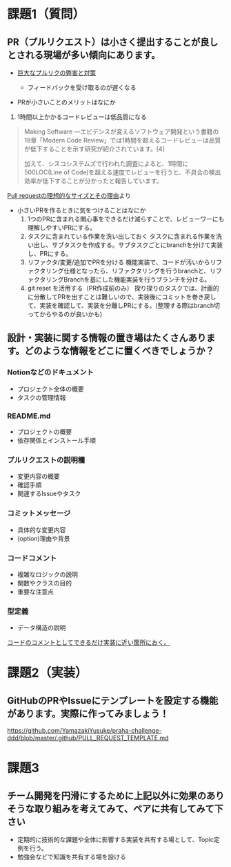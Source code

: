 # 課題1（質問）
## PR（プルリクエスト）は小さく提出することが良しとされる現場が多い傾向にあります。
- [巨大なプルリクの弊害と対策](https://agilejourney.uzabase.com/entry/2023/07/31/103000)
  - フィードバックを受け取るのが遅くなる

- PRが小さいことのメリットはなにか

1. 1時間以上かかるコードレビューは低品質になる
> Making Software ―エビデンスが変えるソフトウェア開発という書籍の18章「Modern Code Review」では1時間を超えるコードレビューは品質が低下することを示す研究が紹介されています。[4]
>
> 加えて、シスコシステムズで行われた調査によると、1時間に500LOC(Line of Code)を超える速度でレビューを行うと、不具合の検出効率が低下することが分かったと報告しています。

[Pull requestの理想的なサイズとその理由](https://shorturl.at/84Ii1)より

- 小さいPRを作るときに気をつけることはなにか
  1.  1つのPRに含まれる関心事をできるだけ減らすことで、レビューワーにも理解しやすいPRにする。
  2. タスクに含まれている作業を洗い出しておく
    タスクに含まれる作業を洗い出し、サブタスクを作成する。サブタスクごとにbranchを分けて実装し、PRにする。
  3. リファクタ/変更/追加でPRを分ける
    機能実装で、コードが汚いからリファクタリング仕様となったら、リファクタリングを行うbranchと、リファクタリングBranchを基にした機能実装を行うブランチを分ける。
  4. git reset を活用する（PR作成前のみ）
    探り探りのタスクでは、計画的に分散してPRを出すことは難しいので、実装後にコミットを巻き戻して、実装を確認して、実装を分離しPRにする。(整理する際はbranch切ってからやるのが良いかも)


## 設計・実装に関する情報の置き場はたくさんあります。どのような情報をどこに置くべきでしょうか？

### Notionなどのドキュメント
- プロジェクト全体の概要
- タスクの管理情報

### README.md
- プロジェクトの概要
- 依存関係とインストール手順

### プルリクエストの説明欄
- 変更内容の概要
- 確認手順
- 関連するIssueやタスク

### コミットメッセージ
- 具体的な変更内容
- (option)理由や背景

### コードコメント
- 複雑なロジックの説明
- 関数やクラスの目的
- 重要な注意点

### 型定義
- データ構造の説明

[コードのコメントとしてできるだけ実装に近い箇所におく。](https://shorturl.at/pZNC4)

# 課題2（実装）
## GitHubのPRやIssueにテンプレートを設定する機能があります。実際に作ってみましょう！
https://github.com/YamazakiYusuke/praha-challenge-ddd/blob/master/.github/PULL_REQUEST_TEMPLATE.md


# 課題3
## チーム開発を円滑にするために上記以外に効果のありそうな取り組みを考えてみて、ペアに共有してみて下さい
- 定期的に技術的な課題や全体に影響する実装を共有する場として、Topic定例を行う。
- 勉強会などで知識を共有する場を設ける